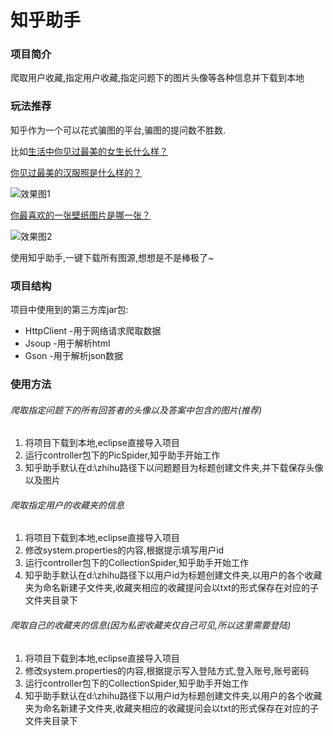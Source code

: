 # 知乎助手
### 项目简介
爬取用户收藏,指定用户收藏,指定问题下的图片头像等各种信息并下载到本地

### 玩法推荐
知乎作为一个可以花式骗图的平台,骗图的提问数不胜数.

比如[生活中你见过最美的女生长什么样？](https://www.zhihu.com/question/28202126/answer/47733159 "生活中你见过最美的女生长什么样？")

[你见过最美的汉服照是什么样的？](https://www.zhihu.com/question/40792901 "你见过最美的汉服照是什么样的？")

![效果图1](http://myhebut.oss-cn-hangzhou.aliyuncs.com/github%2Fhanfu.png "你见过最美的汉服照是什么样的？")

[你最喜欢的一张壁纸图片是哪一张？](https://www.zhihu.com/question/21904576 "你最喜欢的一张壁纸图片是哪一张？")

![效果图2](http://myhebut.oss-cn-hangzhou.aliyuncs.com/github%2Fbizhi.png "你最喜欢的一张壁纸图片是哪一张？")

使用知乎助手,一键下载所有图源,想想是不是棒极了~

### 项目结构
项目中使用到的第三方库jar包:
* HttpClient -用于网络请求爬取数据
* Jsoup -用于解析html
* Gson -用于解析json数据  

### 使用方法
###### 爬取指定问题下的所有回答者的头像以及答案中包含的图片(推荐)
1. 将项目下载到本地,eclipse直接导入项目
2. 运行controller包下的PicSpider,知乎助手开始工作
3. 知乎助手默认在d:\\zhihu路径下以问题题目为标题创建文件夹,并下载保存头像以及图片

###### 爬取指定用户的收藏夹的信息
1. 将项目下载到本地,eclipse直接导入项目
2. 修改system.properties的内容,根据提示填写用户id
3. 运行controller包下的CollectionSpider,知乎助手开始工作
4. 知乎助手默认在d:\\zhihu路径下以用户id为标题创建文件夹,以用户的各个收藏夹为命名新建子文件夹,收藏夹相应的收藏提问会以txt的形式保存在对应的子文件夹目录下

###### 爬取自己的收藏夹的信息(因为私密收藏夹仅自己可见,所以这里需要登陆)
1. 将项目下载到本地,eclipse直接导入项目
2. 修改system.properties的内容,根据提示写入登陆方式,登入账号,账号密码
3. 运行controller包下的CollectionSpider,知乎助手开始工作
4. 知乎助手默认在d:\\zhihu路径下以用户id为标题创建文件夹,以用户的各个收藏夹为命名新建子文件夹,收藏夹相应的收藏提问会以txt的形式保存在对应的子文件夹目录下


